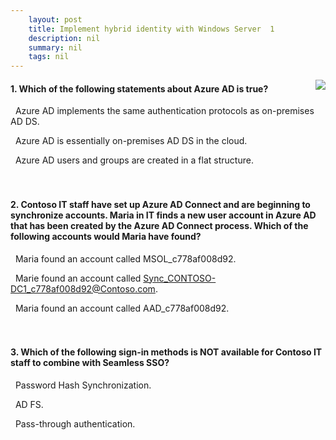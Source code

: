 ```yaml
---
    layout: post
    title: Implement hybrid identity with Windows Server  1
    description: nil
    summary: nil
    tags: nil
---
```



 <a target="_blank" href="https://docs.microsoft.com/en-us/learn/modules/implement-hybrid-identity-windows-server/08-knowledge-check1/"><i class="fas fa-external-link-alt"></i> </a>
 <img align="right" src="https://docs.microsoft.com/en-us/learn/achievements/implement-hybrid-identity-with-windows-server.svg">
####  1. Which of the following statements about Azure AD is true?


<i class='far fa-square'></i> &nbsp;&nbsp;Azure AD implements the same authentication protocols as on-premises AD DS.

<i class='far fa-square'></i> &nbsp;&nbsp;Azure AD is essentially on-premises AD DS in the cloud.

<i class='fas fa-check-square' style='color: Dodgerblue;'></i> &nbsp;&nbsp;Azure AD users and groups are created in a flat structure.
<br />
<br />
<br />

####  2. Contoso IT staff have set up Azure AD Connect and are beginning to synchronize accounts. Maria in IT finds a new user account in Azure AD that has been created by the Azure AD Connect process. Which of the following accounts would Maria have found?


<i class='far fa-square'></i> &nbsp;&nbsp;Maria found an account called MSOL_c778af008d92.

<i class='fas fa-check-square' style='color: Dodgerblue;'></i> &nbsp;&nbsp;Marie found an account called Sync_CONTOSO-DC1_c778af008d92@Contoso.com.

<i class='far fa-square'></i> &nbsp;&nbsp;Maria found an account called AAD_c778af008d92.
<br />
<br />
<br />

####  3. Which of the following sign-in methods is NOT available for Contoso IT staff to combine with Seamless SSO?


<i class='far fa-square'></i> &nbsp;&nbsp;Password Hash Synchronization.

<i class='fas fa-check-square' style='color: Dodgerblue;'></i> &nbsp;&nbsp;AD FS.

<i class='far fa-square'></i> &nbsp;&nbsp;Pass-through authentication.
<br />
<br />
<br />
